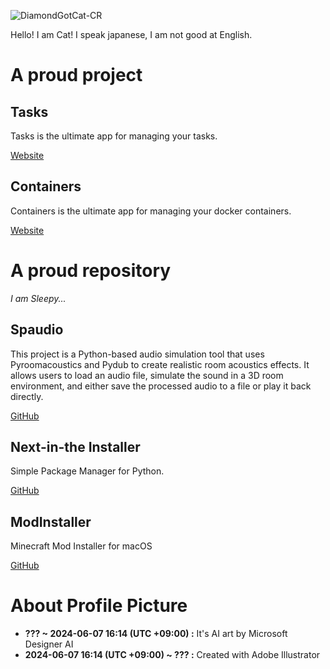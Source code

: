 
![DiamondGotCat-CR](https://github.com/user-attachments/assets/cfd48a07-76b9-413b-8d01-0f72b884c3ff)

Hello! I am Cat!
I speak japanese, I am not good at English.

# A proud project

## Tasks
Tasks is the ultimate app for managing your tasks.

[Website](https://kamu.jp/tasks/)

## Containers
Containers is the ultimate app for managing your docker containers.

[Website](https://kamu.jp/containers/)

# A proud repository
*I am Sleepy...*

## Spaudio
This project is a Python-based audio simulation tool that uses Pyroomacoustics and Pydub to create realistic room acoustics effects. It allows users to load an audio file, simulate the sound in a 3D room environment, and either save the processed audio to a file or play it back directly.

[GitHub](https://github.com/DiamondGotCat/Spaudio)

## Next-in-the Installer
Simple Package Manager for Python.

[GitHub](https://github.com/DiamondGotCat/NIT)

## ModInstaller
Minecraft Mod Installer for macOS

[GitHub](https://github.com/DiamondGotCat/ModInstaller)

# About Profile Picture

- **??? ~ 2024-06-07 16:14 (UTC +09:00) :** It's AI art by Microsoft Designer AI
- **2024-06-07 16:14 (UTC +09:00) ~ ??? :** Created with Adobe Illustrator
